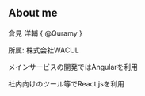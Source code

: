 ##  About me

倉見 洋輔 { @Quramy
<a href="https://twitter.com/quramy" style="color:inherit;font-size:larger" target="_blank"><span class="fa fa-twitter-square"></span> </a>
<a href="https://github.com/Quramy" style="color:inherit;font-size:larger" target="_blank"><span class="fa fa-github-square"></span></a>
}

<p class="smaller">
  所属: 株式会社WACUL
<a href=""></a>
</p>
<p class="smaller">
  メインサービスの開発ではAngularを利用
</p>
<p class="smaller">
  社内向けのツール等でReact.jsを利用
</p>


